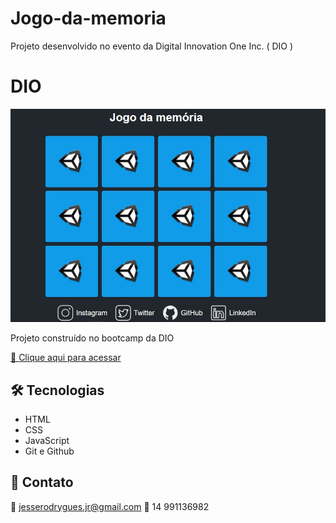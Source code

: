 # Jogo-da-memoria
Projeto desenvolvido no evento da  Digital Innovation One Inc. ( DIO )

# DIO 

![preview](preview/preview.jpg)


Projeto construído no bootcamp da DIO

[🔗 Clique aqui para acessar](https://jrodrygues.github.io/Jogo-da-memoria/)


## 🛠 Tecnologias

- HTML
- CSS
- JavaScript
- Git e Github

## 💛 Contato

📧 jesserodrygues.jr@gmail.com
📱 14 991136982
